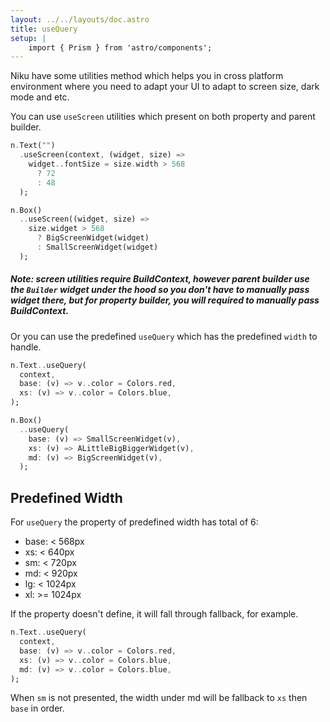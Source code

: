 ```yaml
---
layout: ../../layouts/doc.astro
title: useQuery
setup: |
    import { Prism } from 'astro/components';
---
```

Niku have some utilities method which helps you in cross platform environment where you need to adapt your UI to adapt to screen size, dark mode and etc.

You can use `useScreen` utilities which present on both property and parent builder.
```dart
n.Text("")
  .useScreen(context, (widget, size) => 
    widget..fontSize = size.width > 568
      ? 72
      : 48
  );

n.Box()
  ..useScreen((widget, size) =>
    size.widget > 568
      ? BigScreenWidget(widget)
      : SmallScreenWidget(widget)
  );
```
##### Note: screen utilities require BuildContext, however parent builder use the `Builder` widget under the hood so you don't have to manually pass widget there, but for property builder, you will required to manually pass BuildContext.

Or you can use the predefined `useQuery` which has the predefined `width` to handle.
```dart
n.Text..useQuery(
  context,
  base: (v) => v..color = Colors.red,
  xs: (v) => v..color = Colors.blue,
);

n.Box()
  ..useQuery(
    base: (v) => SmallScreenWidget(v),
    xs: (v) => ALittleBigBiggerWidget(v),
    md: (v) => BigScreenWidget(v),
  );
```

## Predefined Width
For `useQuery` the property of predefined width has total of 6:
- base: < 568px
- xs: < 640px
- sm: < 720px
- md: < 920px
- lg: < 1024px
- xl: >= 1024px

If the property doesn't define, it will fall through fallback, for example.
```dart
n.Text..useQuery(
  context,
  base: (v) => v..color = Colors.red,
  xs: (v) => v..color = Colors.blue,
  md: (v) => v..color = Colors.blue,
);
```

When `sm` is not presented, the width under md will be fallback to `xs` then `base` in order.

